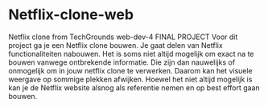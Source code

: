 # Netflix-clone-web
Netflix clone from TechGrounds web-dev-4
FINAL PROJECT
Voor dit project ga je een Netflix clone bouwen. Je gaat delen van Netflix functionaliteiten nabouwen. Het is soms niet altijd mogelijk om exact na te bouwen vanwege ontbrekende informatie. Die zijn dan nauwelijks of onmogelijk om in jouw netflix clone te verwerken. Daarom kan het visuele weergave op sommige plekken afwijken. Hoewel het niet altijd mogelijk is kan je de Netflix website alsnog als referentie nemen en op best effort gaan bouwen.  
